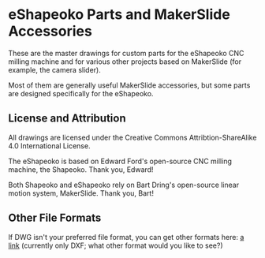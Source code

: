 eShapeoko Parts and MakerSlide Accessories
=====

These are the master drawings for custom parts for the eShapeoko CNC milling machine
and for various other projects based on MakerSlide (for example, the camera slider).

Most of them are generally useful MakerSlide accessories, but some parts are designed
specifically for the eShapeoko.

License and Attribution
------

All drawings are licensed under the Creative Commons Attribtion-ShareAlike 4.0
International License.

The eShapeoko is based on Edward Ford's open-source CNC milling machine, the Shapeoko.
Thank you, Edward!

Both Shapeoko and eShapeoko rely on Bart Dring's open-source linear motion system,
MakerSlide.  Thank you, Bart!

Other File Formats
------

If DWG isn't your preferred file format, you can get other formats here:
[a link](http://amberspyglass.co.uk/resources/parts/) (currently only DXF;
what other format would you like to see?)
